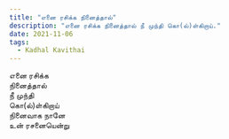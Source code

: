 ```yaml
---
title: "எனை ரசிக்க நினைத்தால்"
description: "எனை ரசிக்க நினைத்தால் நீ முந்தி கொ(ல்)ள்கிறாய்."
date: 2021-11-06
tags:
  - Kadhal Kavithai
---
```


எனை ரசிக்க  
நினைத்தால்  
நீ முந்தி  
கொ(ல்)ள்கிறாய்  
நினைவாக நானே  
உன் ரசனையென்று  
